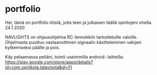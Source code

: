 # portfolio

Hei, tämä on portfolio töistä, joita teen ja julkaisen täällä opintojeni ohella. 24.1.2020

NAVLIGHTS on ohjausohjelma RC-lennokkiin tarkoitetuille valoille. Ohjelmasta puuttuu vastaanottimen signaalin käsitteleminen valojen kytkemiseksi päälle ja pois.

Käy pelaamassa peliäni, toimii useimmilla android- laitteilla:
https://play.google.com/store/apps/details?id=com.opriikola.talavisota&gl=FI
